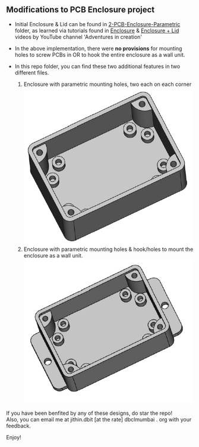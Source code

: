 ## Modifications to PCB Enclosure project

- Initial Enclosure & Lid can be found in [2-PCB-Enclosure-Parametric](https://github.com/jithinsisaac/FreeCAD-3D-projects/tree/main/2-PCB-Enclosure-Parametric) folder, as learned via tutorials found in [Enclosure](https://www.youtube.com/watch?v=cJfbINgyz-k) & [Enclosure + Lid](https://www.youtube.com/watch?v=Re51ZZoZsag) videos by YouTube channel 'Adventures in creation'

- In the above implementation, there were **no provisions** for mounting holes to screw PCBs in OR to hook the entire enclosure as a wall unit.
- In this repo folder, you can find these two additional features in two different files.
  1. Enclosure with parametric mounting holes, two each on each corner
     ![Enclosure+Mounting Holes](PCB-Enclosure+MountingHoles.jpg)
  2. Enclosure with parametric mounting holes & hook/holes to mount the enclosure as a wall unit.
     ![Enclosure+Mounting Holes+Hooks](PCB-Enclosure+MountingHoles+Hooks.jpg)

If you have been benfited by any of these designs, do star the repo!  
Also, you can email me at jithin.dbit [at the rate] dbclmumbai . org with your feedback.

Enjoy!
